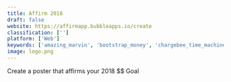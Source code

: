 ```yaml
---
title: Affirm 2018
draft: false 
website: https://affirmapp.bubbleapps.io/create
classification: ['']
platform: ['Web']
keywords: ['amazing_marvin', 'bootstrap_money', 'chargebee_time_machine', 'citywood', 'company_of_one', 'equity_calculator', 'financial_independence_calculator', 'grafomap', 'life_calendar', 'make_book', 'mapiful', 'nomad_list', 'omni_calculator', 'programming_posters', 'radians_design', 'resume_checklist', 'strellas', 'the_best_life_planner_2018', 'the_quarterly_review_for_you', 'tiltmaps', 'under_lucky_stars', 'unspiration']
image: logo.png
---
```

Create a poster that affirms your 2018 $$ Goal